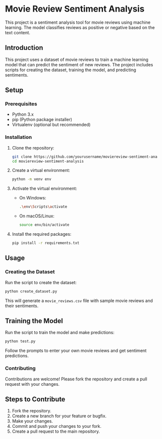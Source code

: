 # Movie Review Sentiment Analysis

This project is a sentiment analysis tool for movie reviews using machine learning. The model classifies reviews as positive or negative based on the text content.

## Introduction

This project uses a dataset of movie reviews to train a machine learning model that can predict the sentiment of new reviews. The project includes scripts for creating the dataset, training the model, and predicting sentiments.

## Setup

### Prerequisites

- Python 3.x
- pip (Python package installer)
- Virtualenv (optional but recommended)

### Installation

1. Clone the repository:

    ```sh
    git clone https://github.com/yourusername/moviereview-sentiment-analysis.git
    cd moviereview-sentiment-analysis
    ```

2. Create a virtual environment:

    ```sh
    python -m venv env
    ```

3. Activate the virtual environment:

    - On Windows:

      ```sh
      .\env\Scripts\activate
      ```

    - On macOS/Linux:

      ```sh
      source env/bin/activate
      ```

4. Install the required packages:

    ```sh
    pip install -r requirements.txt
    ```

## Usage

### Creating the Dataset

Run the script to create the dataset:

```sh
python create_dataset.py
```
This will generate a `movie_reviews.csv` file with sample movie reviews and their sentiments.

## Training the Model

Run the script to train the model and make predictions:

```sh
python test.py
```
Follow the prompts to enter your own movie reviews and get sentiment predictions.
### Contributing
Contributions are welcome! Please fork the repository and create a pull request with your changes.
## Steps to Contribute
1. Fork the repository.
2. Create a new branch for your feature or bugfix.
3. Make your changes.
4. Commit and push your changes to your fork.
5. Create a pull request to the main repository.
